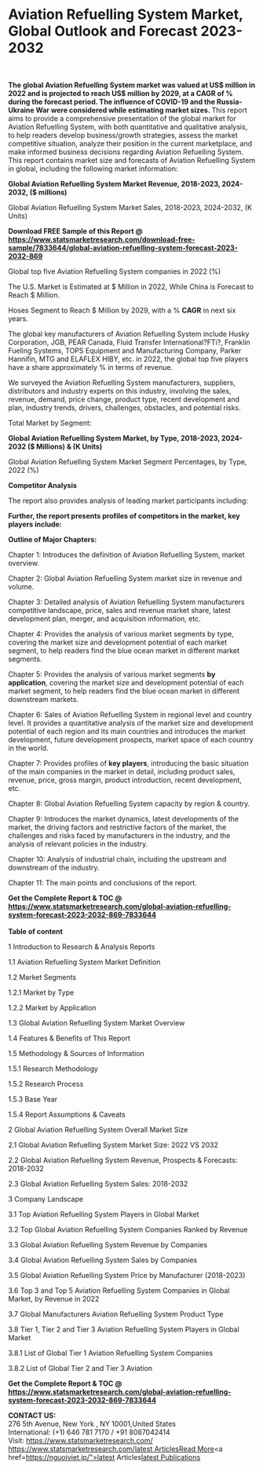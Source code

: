 <h1>Aviation Refuelling System Market, Global Outlook and Forecast 2023-2032</h1><br/><p><strong>The global Aviation Refuelling System market was valued at US$ million in 2022 and is projected to reach US$ million by 2029, at a <strong>CAGR</strong> of % during the forecast period. The influence of COVID-19 and the Russia-Ukraine War were considered while estimating market sizes. </strong>This report aims to provide a comprehensive presentation of the global market for Aviation Refuelling System, with both quantitative and qualitative analysis, to help readers develop business/growth strategies, assess the market competitive situation, analyze their position in the current marketplace, and make informed business decisions regarding Aviation Refuelling System. This report contains market size and forecasts of Aviation Refuelling System in global, including the following market information:</p><p><strong>Global Aviation Refuelling System Market Revenue, 2018-2023, 2024-2032, ($ millions)</strong></p><p>Global Aviation Refuelling System Market Sales, 2018-2023, 2024-2032, (K Units)</p><p><strong>Download FREE Sample of this Report @ <a href="https://www.statsmarketresearch.com/download-free-sample/7833644/global-aviation-refuelling-system-forecast-2023-2032-869">https://www.statsmarketresearch.com/download-free-sample/7833644/global-aviation-refuelling-system-forecast-2023-2032-869</a></strong></p><p>Global top five Aviation Refuelling System companies in 2022 (%)</p><p>The U.S. Market is Estimated at $ Million in 2022, While China is Forecast to Reach $ Million.</p><p>Hoses Segment to Reach $ Million by 2029, with a % <strong>CAGR</strong> in next six years.</p><p>The global key manufacturers of Aviation Refuelling System include Husky Corporation, JGB, PEAR Canada, Fluid Transfer International?FTi?, Franklin Fueling Systems, TOPS Equipment and Manufacturing Company, Parker Hannifin, MTG and ELAFLEX HIBY, etc. in 2022, the global top five players have a share approximately % in terms of revenue.</p><p>We surveyed the Aviation Refuelling System manufacturers, suppliers, distributors and industry experts on this industry, involving the sales, revenue, demand, price change, product type, recent development and plan, industry trends, drivers, challenges, obstacles, and potential risks.</p><p>Total Market by Segment:</p><p><strong>Global Aviation Refuelling System Market, by Type, 2018-2023, 2024-2032 ($ Millions) & (K Units)</strong></p><p>Global Aviation Refuelling System Market Segment Percentages, by Type, 2022 (%)</p><p><strong>Competitor Analysis</strong></p><p>The report also provides analysis of leading market participants including:</p><p><strong>Further, the report presents profiles of competitors in the market, <strong>key players</strong> include:</strong></p><p><strong>Outline of Major Chapters:</strong></p><p>Chapter 1: Introduces the definition of Aviation Refuelling System, market overview.</p><p>Chapter 2: Global Aviation Refuelling System market size in revenue and volume.</p><p>Chapter 3: Detailed analysis of Aviation Refuelling System manufacturers competitive landscape, price, sales and revenue market share, latest development plan, merger, and acquisition information, etc.</p><p>Chapter 4: Provides the analysis of various market segments by type, covering the market size and development potential of each market segment, to help readers find the blue ocean market in different market segments.</p><p>Chapter 5: Provides the analysis of various market segments <strong>by application</strong>, covering the market size and development potential of each market segment, to help readers find the blue ocean market in different downstream markets.</p><p>Chapter 6: Sales of Aviation Refuelling System in regional level and country level. It provides a quantitative analysis of the market size and development potential of each region and its main countries and introduces the market development, future development prospects, market space of each country in the world.</p><p>Chapter 7: Provides profiles of <strong>key players</strong>, introducing the basic situation of the main companies in the market in detail, including product sales, revenue, price, gross margin, product introduction, recent development, etc.</p><p>Chapter 8: Global Aviation Refuelling System capacity by region & country.</p><p>Chapter 9: Introduces the market dynamics, latest developments of the market, the driving factors and restrictive factors of the market, the challenges and risks faced by manufacturers in the industry, and the analysis of relevant policies in the industry.</p><p>Chapter 10: Analysis of industrial chain, including the upstream and downstream of the industry.</p><p>Chapter 11: The main points and conclusions of the report.</p><div><b>Get the Complete Report & TOC @ <a href="https://www.statsmarketresearch.com/global-aviation-refuelling-system-forecast-2023-2032-869-7833644">https://www.statsmarketresearch.com/global-aviation-refuelling-system-forecast-2023-2032-869-7833644</a></b></div><br><b>Table of content</b><p>1 Introduction to Research & Analysis Reports<br />
 
  1.1 Aviation Refuelling System Market Definition<br />
 
  1.2 Market Segments<br />
 
  1.2.1 Market by Type<br />
 
  1.2.2 Market by Application<br />
 
  1.3 Global Aviation Refuelling System Market Overview<br />
 
  1.4 Features & Benefits of This Report<br />
 
  1.5 Methodology & Sources of Information<br />
 
  1.5.1 Research Methodology<br />
 
  1.5.2 Research Process<br />
 
  1.5.3 Base Year<br />
 
  1.5.4 Report Assumptions & Caveats<br />
 
 2 Global Aviation Refuelling System Overall Market Size<br />
 
  2.1 Global Aviation Refuelling System Market Size: 2022 VS 2032<br />
 
  2.2 Global Aviation Refuelling System Revenue, Prospects & Forecasts: 2018-2032<br />
 
  2.3 Global Aviation Refuelling System Sales: 2018-2032<br />
 
 3 Company Landscape<br />
 
  3.1 Top Aviation Refuelling System Players in Global Market<br />
 
  3.2 Top Global Aviation Refuelling System Companies Ranked by Revenue<br />
 
  3.3 Global Aviation Refuelling System Revenue by Companies<br />
 
  3.4 Global Aviation Refuelling System Sales by Companies<br />
 
  3.5 Global Aviation Refuelling System Price by Manufacturer (2018-2023)<br />
 
  3.6 Top 3 and Top 5 Aviation Refuelling System Companies in Global Market, by Revenue in 2022<br />
 
  3.7 Global Manufacturers Aviation Refuelling System Product Type<br />
 
  3.8 Tier 1, Tier 2 and Tier 3 Aviation Refuelling System Players in Global Market<br />
 
  3.8.1 List of Global Tier 1 Aviation Refuelling System Companies<br />
 
  3.8.2 List of Global Tier 2 and Tier 3 Aviation <br><div><b>Get the Complete Report & TOC @ <a href="https://www.statsmarketresearch.com/global-aviation-refuelling-system-forecast-2023-2032-869-7833644">https://www.statsmarketresearch.com/global-aviation-refuelling-system-forecast-2023-2032-869-7833644</a></b></div></p> <b>CONTACT US:</b><br>276 5th Avenue, New York , NY 10001,United States<br>International: (+1) 646 781 7170 / +91 8087042414<br>Visit: <a href="https://www.statsmarketresearch.com/">https://www.statsmarketresearch.com/</a><br><a href="https://gyeongbokgung.com">https://www.statsmarketresearch.com/</a><a href="https://hallyeomaritime.com">latest Articles</a><a href="https://jingwansa.com">Read More</a><a href=https://nguoiviet.jp/">latest Articles</a><a href="https://www.intelmarketresearch.com/">latest Publications</a>